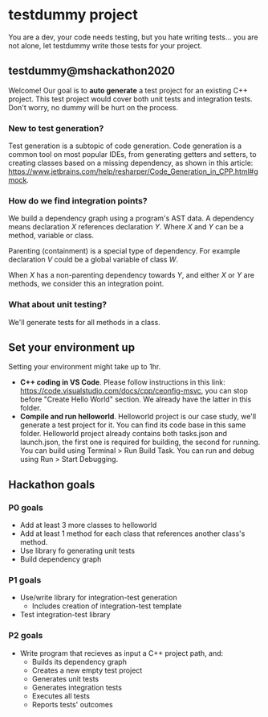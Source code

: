 # testdummy project
You are a dev, your code needs testing, but you hate writing tests... you are not alone, let testdummy write those tests for your project.

## testdummy@mshackathon2020
Welcome! Our goal is to **auto generate** a test project for an existing C++ project. This test project would cover both unit tests and integration tests. Don't worry, no dummy will be hurt on the process.

### New to test generation?
Test generation is a subtopic of code generation. Code generation is a common tool on most popular IDEs, from generating getters and setters, to creating classes based on a missing dependency, as shown in this article: https://www.jetbrains.com/help/resharper/Code_Generation_in_CPP.html#gmock.


### How do we find integration points?
We build a dependency graph using a program's AST data.
A dependency means declaration *X* references declaration *Y*. Where *X* and *Y* can be a method, variable or class.

Parenting (containment) is a special type of dependency. For example declaration *V* could be a global variable of class *W*.

When *X* has a non-parenting dependency towards *Y*, and either *X* or *Y* are methods, we consider this an integration point. 

### What about unit testing?
We'll generate tests for all methods in a class.

## Set your environment up 
Setting your environment might take up to 1hr.

- **C++ coding in VS Code**. 
Please follow instructions in this link: 
https://code.visualstudio.com/docs/cpp/ceonfig-msvc, you can stop before "Create Hello World" section. We already have the latter in this folder.
- **Compile and run helloworld**. Helloworld project is our case study, we'll generate a test project for it. You can find its code base in this same folder. Helloworld project already contains both tasks.json and launch.json, the first one is required for building, the second for running. You can build using Terminal > Run Build Task. You can run and debug using Run > Start Debugging.

## Hackathon goals
### P0 goals
* Add at least 3 more classes to helloworld
* Add at least 1 method for each class that references another class's method.
* Use library fo generating unit tests
* Build dependency graph

### P1 goals
* Use/write library for integration-test generation
    *  Includes creation of integration-test template
* Test integration-test library

### P2 goals
* Write program that recieves as input a C++ project path, and:
    * Builds its dependency graph
    * Creates a new empty test project
    * Generates unit tests
    * Generates integration tests
    * Executes all tests
    * Reports tests' outcomes    
    



